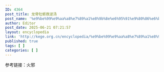 ```yaml
---
ID: 4364
post_title: 龙骨牡蛎救逆汤
post_name: '%e9%be%99%e9%aa%a8%e7%89%a1%e8%9b%8e%e6%95%91%e9%80%86%e6%b1%a4'
author: Editor
post_date: 2025-06-21 07:21:57
layout: encyclopedia
link: 'http://kege.org.cn/encyclopedia/%e9%be%99%e9%aa%a8%e7%89%a1%e8%9b%8e%e6%95%91%e9%80%86%e6%b1%a4'
published: true
tags: [ ]
categories: [ ]
---
```

参考链接：火邪